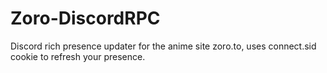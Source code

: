 # Zoro-DiscordRPC
Discord rich presence updater for the anime site zoro.to, uses connect.sid cookie to refresh your presence. 
